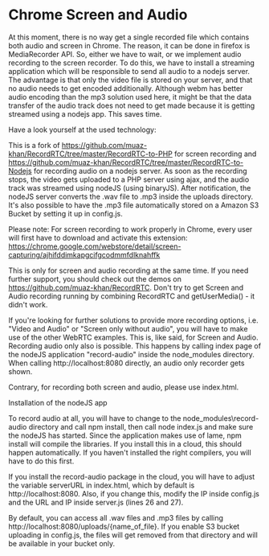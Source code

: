 # Chrome Screen and Audio
At this moment, there is no way get a single recorded file which contains both audio and screen in Chrome. The reason, it can be done in firefox is MediaRecorder API.
So, either we have to wait, or we implement audio recording to the screen recorder. To do this, we have to install a streaming application which will be responsible to send all audio to a nodejs server.
The advantage is that only the video file is stored on your server, and that no audio needs to get encoded additionally. Although webm has better audio encoding than the mp3 solution used here,
it might be that the data transfer of the audio track does not need to get made because it is getting streamed using a nodejs app. This saves time.

Have a look yourself at the used technology:

This is a fork of https://github.com/muaz-khan/RecordRTC/tree/master/RecordRTC-to-PHP for screen recording and https://github.com/muaz-khan/RecordRTC/tree/master/RecordRTC-to-Nodejs for recording audio on a nodejs server. 
As soon as the recording stops, the video gets uploaded to a PHP server using ajax, and the audio track was streamed using nodeJS (using binaryJS). After notification, the nodeJS server converts the .wav
file to .mp3 inside the uploads directory. It's also possible to have the .mp3 file automatically stored on a Amazon S3 Bucket by setting it up in config.js.

Please note: For screen recording to work properly in Chrome, every user will first have to download and activate this extension: 
https://chrome.google.com/webstore/detail/screen-capturing/ajhifddimkapgcifgcodmmfdlknahffk

This is only for screen and audio recording at the same time. If you need further support, you should check out the demos on https://github.com/muaz-khan/RecordRTC. 
Don't try to get Screen and Audio recording running by combining RecordRTC and getUserMedia() - it didn't work.

If you're looking for further solutions to provide more recording options, i.e. "Video and Audio" or "Screen only without audio", you will have to make use of the other WebRTC examples. This is, like said, for Screen and Audio.
Recording audio only also is possible. This happens by calling index page of the nodeJS application "record-audio" inside the node_modules directory. When calling http://localhost:8080 directly, an audio only recorder gets shown.

Contrary, for recording both screen and audio, please use index.html. 

Installation of the nodeJS app

To record audio at all, you will have to change to the node_modules\record-audio directory and call npm install, then call node index.js and make sure the nodeJS has started. Since the application makes use
of lame, npm install will compile the libraries. If you install this in a cloud, this should happen automatically. If you haven't installed the right compilers, you will have to do this first.

If you install the record-audio package in the cloud, you will have to adjust the variable serverURL in index.html, which by default is http://localhost:8080. Also, if you change this, modify the IP inside config.js and
the URL and IP inside server.js (lines 26 and 27).

By default, you can access all .wav files and .mp3 files by calling http://localhost:8080/uploads/{name_of_file}. If you enable S3 bucket uploading in config.js, the files will get removed from that directory and will
be available in your bucket only.